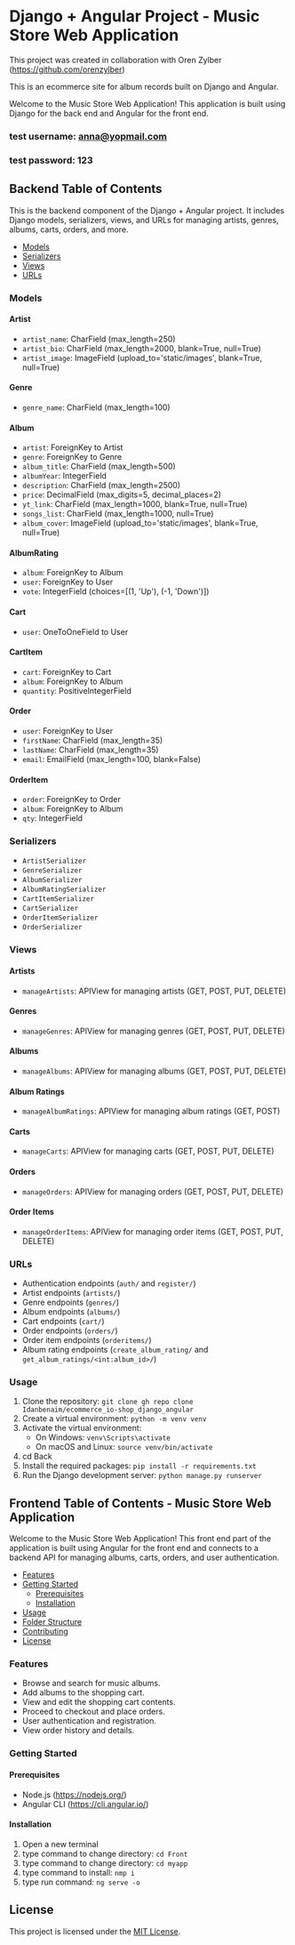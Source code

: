 # Django + Angular Project - Music Store Web Application
This project was created in collaboration with Oren Zylber (https://github.com/orenzylber)

This is an ecommerce site for album records built on Django and Angular. 

Welcome to the Music Store Web Application! This application is built using Django for the back end and Angular for the front end.

### test username: anna@yopmail.com
### test password: 123

## Backend Table of Contents
This is the backend component of the Django + Angular project. It includes Django models, serializers, views, and URLs for managing artists, genres, albums, carts, orders, and more.

- [Models](#models)
- [Serializers](#serializers)
- [Views](#views)
- [URLs](#urls)

### Models

#### Artist

- `artist_name`: CharField (max_length=250)
- `artist_bio`: CharField (max_length=2000, blank=True, null=True)
- `artist_image`: ImageField (upload_to='static/images', blank=True, null=True)

#### Genre

- `genre_name`: CharField (max_length=100)

#### Album

- `artist`: ForeignKey to Artist
- `genre`: ForeignKey to Genre
- `album_title`: CharField (max_length=500)
- `albumYear`: IntegerField
- `description`: CharField (max_length=2500)
- `price`: DecimalField (max_digits=5, decimal_places=2)
- `yt_link`: CharField (max_length=1000, blank=True, null=True)
- `songs_list`: CharField (max_length=1000, null=True)
- `album_cover`: ImageField (upload_to='static/images', blank=True, null=True)

#### AlbumRating

- `album`: ForeignKey to Album
- `user`: ForeignKey to User
- `vote`: IntegerField (choices=[(1, 'Up'), (-1, 'Down')])

#### Cart

- `user`: OneToOneField to User

#### CartItem

- `cart`: ForeignKey to Cart
- `album`: ForeignKey to Album
- `quantity`: PositiveIntegerField

#### Order

- `user`: ForeignKey to User
- `firstName`: CharField (max_length=35)
- `lastName`: CharField (max_length=35)
- `email`: EmailField (max_length=100, blank=False)

#### OrderItem

- `order`: ForeignKey to Order
- `album`: ForeignKey to Album
- `qty`: IntegerField

### Serializers

- `ArtistSerializer`
- `GenreSerializer`
- `AlbumSerializer`
- `AlbumRatingSerializer`
- `CartItemSerializer`
- `CartSerializer`
- `OrderItemSerializer`
- `OrderSerializer`

### Views

#### Artists

- `manageArtists`: APIView for managing artists (GET, POST, PUT, DELETE)

#### Genres

- `manageGenres`: APIView for managing genres (GET, POST, PUT, DELETE)

#### Albums

- `manageAlbums`: APIView for managing albums (GET, POST, PUT, DELETE)

#### Album Ratings

- `manageAlbumRatings`: APIView for managing album ratings (GET, POST)

#### Carts

- `manageCarts`: APIView for managing carts (GET, POST, PUT, DELETE)

#### Orders

- `manageOrders`: APIView for managing orders (GET, POST, PUT, DELETE)

#### Order Items

- `manageOrderItems`: APIView for managing order items (GET, POST, PUT, DELETE)

### URLs

- Authentication endpoints (`auth/` and `register/`)
- Artist endpoints (`artists/`)
- Genre endpoints (`genres/`)
- Album endpoints (`albums/`)
- Cart endpoints (`cart/`)
- Order endpoints (`orders/`)
- Order item endpoints (`orderitems/`)
- Album rating endpoints (`create_album_rating/` and `get_album_ratings/<int:album_id>/`)

### Usage

1. Clone the repository: `git clone gh repo clone Idanbenaim/ecommerce_io-shop_django_angular`
2. Create a virtual environment: `python -m venv venv`
3. Activate the virtual environment:
   - On Windows: `venv\Scripts\activate`
   - On macOS and Linux: `source venv/bin/activate`
4. cd Back 
5. Install the required packages: `pip install -r requirements.txt`
6. Run the Django development server: `python manage.py runserver`

## Frontend Table of Contents - Music Store Web Application

Welcome to the Music Store Web Application! This front end part of the application is built using Angular for the front end and connects to a backend API for managing albums, carts, orders, and user authentication.

- [Features](#features)
- [Getting Started](#getting-started)
  - [Prerequisites](#prerequisites)
  - [Installation](#installation)
- [Usage](#usage)
- [Folder Structure](#folder-structure)
- [Contributing](#contributing)
- [License](#license)

### Features

- Browse and search for music albums.
- Add albums to the shopping cart.
- View and edit the shopping cart contents.
- Proceed to checkout and place orders.
- User authentication and registration.
- View order history and details.

### Getting Started

#### Prerequisites

- Node.js (https://nodejs.org/)
- Angular CLI (https://cli.angular.io/)

#### Installation

1. Open a new terminal 
2. type command to change directory: `cd Front`
3. type command to change directory: `cd myapp`
4. type command to install: `nmp i`
5. type run command: `ng serve -o`


## License

This project is licensed under the [MIT License](LICENSE).

